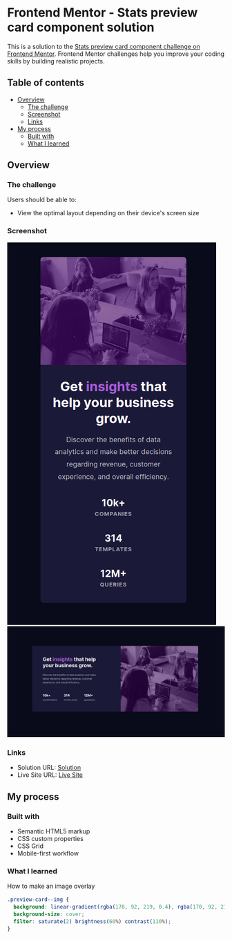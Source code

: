 # Frontend Mentor - Stats preview card component solution

This is a solution to the [Stats preview card component challenge on Frontend Mentor](https://www.frontendmentor.io/challenges/stats-preview-card-component-8JqbgoU62). Frontend Mentor challenges help you improve your coding skills by building realistic projects. 

## Table of contents

- [Overview](#overview)
  - [The challenge](#the-challenge)
  - [Screenshot](#screenshot)
  - [Links](#links)
- [My process](#my-process)
  - [Built with](#built-with)
  - [What I learned](#what-i-learned)

## Overview

### The challenge

Users should be able to:

- View the optimal layout depending on their device's screen size

### Screenshot

![mobile-screenshot](./mobile-screenshot.png)
![desktop-screenshot](./desktop-screenshot.png)


### Links

- Solution URL: [Solution](https://github.com/purplesunk/stats-preview-card-component-main)
- Live Site URL: [Live Site](https://purplesunk.github.io/stats-preview-card-component-main/)

## My process

### Built with

- Semantic HTML5 markup
- CSS custom properties
- CSS Grid
- Mobile-first workflow

### What I learned

How to make an image overlay

```css
.preview-card--img {
  background: linear-gradient(rgba(170, 92, 219, 0.4), rgba(170, 92, 219, 0.4)), url(../images/image-header-mobile.jpg);
  background-size: cover;
  filter: saturate(2) brightness(60%) contrast(110%);
}
```

